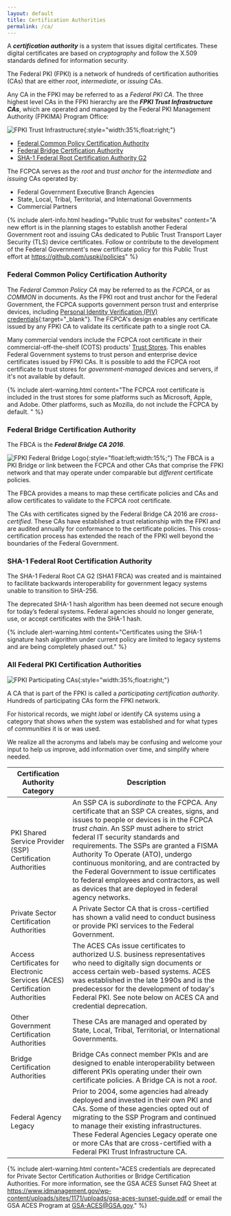 ```yaml
---
layout: default
title: Certification Authorities
permalink: /ca/
---
```


A **_certification authority_** is a system that issues digital certificates. These digital certificates are based on _cryptography_ and follow the X.509 standards defined for information security.

The Federal PKI (FPKI) is a network of hundreds of certification authorities (CAs) that are either _root_, _intermediate_, or _issuing_ CAs.

Any CA in the FPKI may be referred to as a _Federal PKI CA_. The three highest level CAs in the FPKI hierarchy are the **_FPKI Trust Infrastructure CAs_**, which are operated and managed by the Federal PKI Management Authority (FPKIMA) Program Office:

![FPKI Trust Infrastructure]({{site.baseurl}}/img/fpki_trust_cas.png){:style="width:35%;float:right;"}

* [Federal Common Policy Certification Authority](#federal-common-policy-certification-authority)
* [Federal Bridge Certification Authority](#federal-bridge-certification-authority)
* [SHA-1 Federal Root Certification Authority G2](#sha-1-federal-root-certification-authority)

The FCPCA serves as the _root_ and _trust anchor_ for the _intermediate_ and _issuing_ CAs operated by:  

- Federal Government Executive Branch Agencies  
- State, Local, Tribal, Territorial, and International Governments  
- Commercial Partners 


{% include alert-info.html heading="Public trust for websites" content="A new effort is in the planning stages to establish another Federal Government root and issuing CAs dedicated to Public Trust Transport Layer Security (TLS) device certificates. Follow or contribute to the development of the Federal Government's new certificate policy for this Public Trust effort at https://github.com/uspki/policies" %}


### Federal Common Policy Certification Authority

<!--- ![Example of COMMON Serving as the Trust Anchor]({{site.baseurl}}/img/fcpca-chainV5.png){:style="width:40%;float:right;"}
*Example of COMMON as the Trust Anchor*{:style="float:right;clear:both;font-size:14px;text-align:center;margin:20px 0 0 0;width:40%;"} --->

The _Federal Common Policy CA_ may be referred to as the _FCPCA_, or as _COMMON_ in documents. As the FPKI root and trust anchor for the Federal Government, the FCPCA supports government person trust and enterprise devices, including [Personal Identity Verification (PIV) credentials](https://piv.idmanagement.gov/#what-is-piv){:target="_blank"}. The FCPCA's design enables any certificate issued by any FPKI CA to validate its certificate path to a single root CA.

Many commercial vendors include the FCPCA root certificate in their commercial-off-the-shelf (COTS) products' [Trust Stores](../truststores/). This enables Federal Government systems to trust person and enterprise device certificates issued by FPKI CAs. It is possible to add the FCPCA root certificate to trust stores for _government-managed_ devices and servers, if it's not available by default.

{% include alert-warning.html content="The FCPCA root certificate is included in the trust stores for some platforms such as Microsoft, Apple, and Adobe. Other platforms, such as Mozilla, do not include the FCPCA by default. " %}

### Federal Bridge Certification Authority

The FBCA is the _**Federal Bridge CA 2016**_.

![FPKI Federal Bridge Logo]({{site.baseurl}}/img/fbca-logo.png){:style="float:left;width:15%;"}
The FBCA is a PKI Bridge or link between the FCPCA and other CAs that comprise the FPKI network and that may operate under comparable but _different_ certificate policies.  

The FBCA provides a means to map these certificate policies and CAs and allow certificates to validate to the FCPCA root certificate.

<!--- ![Example of the FBCA Certification Path]({{site.baseurl}}/img/fbca-chainV2.png){:style="width:40%;float:right;"}
*Example of a FBCA Certification Path*{:style="float:right;clear:both;font-size:14px;text-align:center;margin:20px 0 0 0;width:40%;"} -->

The CAs with certificates signed by the Federal Bridge CA 2016 are _cross-certified_. These CAs have established a trust relationship with the FPKI and are audited annually for conformance to the certificate policies. This cross-certification process has extended the reach of the FPKI well beyond the boundaries of the Federal Government.

### SHA-1 Federal Root Certification Authority

The SHA-1 Federal Root CA G2 (SHA1 FRCA) was created and is maintained to facilitate backwards interoperability for government legacy systems unable to transition to SHA-256.

The deprecated SHA-1 hash algorithm has been deemed not secure enough for today’s federal systems. Federal agencies should no longer generate, use, or accept certificates with the SHA-1 hash.  

{% include alert-warning.html content="Certificates using the SHA-1 signature hash algorithm under current policy are limited to legacy systems and are being completely phased out." %}

### All Federal PKI Certification Authorities

![FPKI Participating CAs]({{site.baseurl}}/img/participatingCAsV3.png){:style="width:35%;float:right;"}

A CA that is part of the FPKI is called a _participating certification authority_.  Hundreds of participating CAs form the FPKI network.<!--We say in 2nd para at top: "The Federal PKI is a network of hundreds of certification authorities (CAs)" (redundant idea).-->  

For historical records, we might _label_ or identify CA systems using a category that shows _when_ the system was established and for what types of _communities_ it is or was used.  

We realize all the acronyms and labels may be confusing and welcome your input to help us improve, add information over time, and simplify where needed. 

|**Certification Authority Category**|**Description**|
|-----------|---------------|
| PKI Shared Service Provider (SSP) Certification Authorities | An SSP CA is *subordinate* to the FCPCA.  Any certificate that an SSP CA creates, signs, and issues to people or devices is in the FCPCA _trust chain_. An SSP must adhere to strict federal IT security standards and requirements.  The SSPs are granted a FISMA Authority To Operate (ATO), undergo continuous monitoring, and are contracted by the Federal Government to issue certificates to federal employees and contractors, as well as devices that are deployed in federal agency networks. |
| Private Sector Certification Authorities | A Private Sector CA that is cross-certified has shown a valid need to conduct business or provide PKI services to the Federal Government. |
| Access Certificates for Electronic Services (ACES) Certification Authorities | The ACES CAs issue certificates to authorized U.S. business representatives who need to digitally sign documents or access certain web-based systems.  ACES was established in the late 1990s and is the predecessor for the development of today's Federal PKI. See note below on ACES CA and credential deprecation. |
| Other Government Certification Authorities | These CAs are managed and operated by State, Local, Tribal, Territorial, or International Governments. |
| Bridge Certification Authorities | Bridge CAs connect member PKIs and are designed to enable interoperability between different PKIs operating under their own certificate policies. A Bridge CA is not a _root_. |
| Federal Agency Legacy | Prior to 2004, some agencies had already deployed and invested in their own PKI and CAs. Some of these agencies opted out of migrating to the SSP Program and continued to manage their existing infrastructures. These Federal Agencies Legacy operate one or more CAs that are cross-certified with a Federal PKI Trust Infrastructure CA.|

{% include alert-warning.html content="ACES credentials are deprecated for Private Sector Certification Authorities or Bridge Certification Authorities. For more information, see the GSA ACES Sunset FAQ Sheet at https://www.idmanagement.gov/wp-content/uploads/sites/1171/uploads/gsa-aces-sunset-guide.pdf or email the GSA ACES Program at GSA-ACES@GSA.gov." %}
